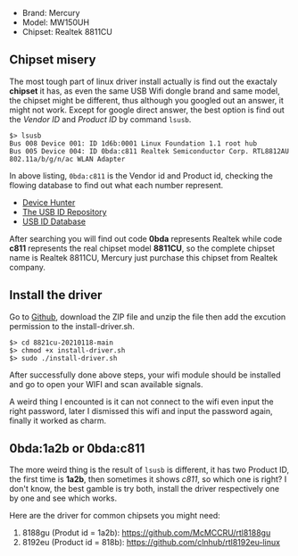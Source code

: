 * Brand: Mercury
* Model: MW150UH
* Chipset: Realtek 8811CU

## Chipset misery

The most tough part of linux driver install actually is find out the exactaly **chipset** it has, as even the same USB Wifi dongle brand and same model, the chipset might be different, thus although you googled out an answer, it might not work. Except for google direct answer, the best option is find out the _Vendor ID_ and _Product ID_ by command `lsusb`.

```
$> lsusb
Bus 008 Device 001: ID 1d6b:0001 Linux Foundation 1.1 root hub
Bus 005 Device 004: ID 0bda:c811 Realtek Semiconductor Corp. RTL8812AU 802.11a/b/g/n/ac WLAN Adapter
```

In above listing, `0bda:c811` is the Vendor id and Product id, checking the flowing database to find out what each number represent.

* [Device Hunter](https://devicehunt.com/view/type/usb/vendor/0BDA)
* [The USB ID Repository](http://www.linux-usb.org/usb-ids.html)
* [USB ID Database](https://the-sz.com/products/usbid/index.php)

After searching you will find out code **0bda** represents Realtek while code **c811** represents the real chipset model **8811CU**, so the complete chipset name is Realtek 8811CU, Mercury just purchase this chipset from Realtek company.

## Install the driver

Go to [Github](https://github.com/morrownr/8821cu-20210118), download the ZIP file and unzip the file then add the excution permission to the install-driver.sh.

```
$> cd 8821cu-20210118-main
$> chmod +x install-driver.sh
$> sudo ./install-driver.sh
```

After successfully done above steps, your wifi module should be installed and go to open your WIFI and scan available signals.

A weird thing I encounted is it can not connect to the wifi even input the right password, later I dismissed this wifi and input the password again, finally it worked as charm.

## 0bda:1a2b or 0bda:c811

The more weird thing is the result of `lsusb` is different, it has two Product ID, the first time is **1a2b**, then sometimes it shows *c811*, so which one is right? I don't know, the best gamble is try both, install the driver respectively one by one and see which works.

Here are the driver for common chipsets you might need:

1. 8188gu (Produt id = 1a2b): https://github.com/McMCCRU/rtl8188gu
2. 8192eu (Product id = 818b): https://github.com/clnhub/rtl8192eu-linux 
